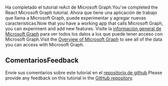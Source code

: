 <!-- markdownlint-disable MD002 MD041 -->

<span data-ttu-id="292e0-101">Ha completado el tutorial reAct de Microsoft Graph.</span><span class="sxs-lookup"><span data-stu-id="292e0-101">You've completed the React Microsoft Graph tutorial.</span></span> <span data-ttu-id="292e0-102">Ahora que tiene una aplicación de trabajo que llama a Microsoft Graph, puede experimentar y agregar nuevas características.</span><span class="sxs-lookup"><span data-stu-id="292e0-102">Now that you have a working app that calls Microsoft Graph, you can experiment and add new features.</span></span> <span data-ttu-id="292e0-103">Visite la [información general de Microsoft Graph](/graph/overview) para ver todos los datos a los que puede tener acceso con Microsoft Graph.</span><span class="sxs-lookup"><span data-stu-id="292e0-103">Visit the [Overview of Microsoft Graph](/graph/overview) to see all of the data you can access with Microsoft Graph.</span></span>

## <a name="feedback"></a><span data-ttu-id="292e0-104">Comentarios</span><span class="sxs-lookup"><span data-stu-id="292e0-104">Feedback</span></span>

<span data-ttu-id="292e0-105">Envíe sus comentarios sobre este tutorial en el [repositorio de github](https://github.com/microsoftgraph/msgraph-training-reactspa).</span><span class="sxs-lookup"><span data-stu-id="292e0-105">Please provide any feedback on this tutorial in the [GitHub repository](https://github.com/microsoftgraph/msgraph-training-reactspa).</span></span>